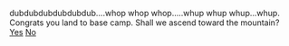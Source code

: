 dubdubdubdubdubdub....whop whop whop.....whup whup whup...whup.
Congrats you land to base camp.
Shall we ascend toward the mountain?
[Yes](../Summit/phase1/phase2/final.md)
[No](../Summit/phase1/phase2/final.md)